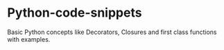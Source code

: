 # Python-code-snippets
Basic Python concepts like Decorators, Closures and first class functions with examples.
